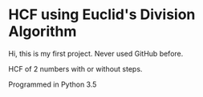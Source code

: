 # HCF using Euclid's Division Algorithm
Hi, this is my first project. Never used GitHub before.

HCF of 2 numbers with or without steps.

Programmed in Python 3.5
